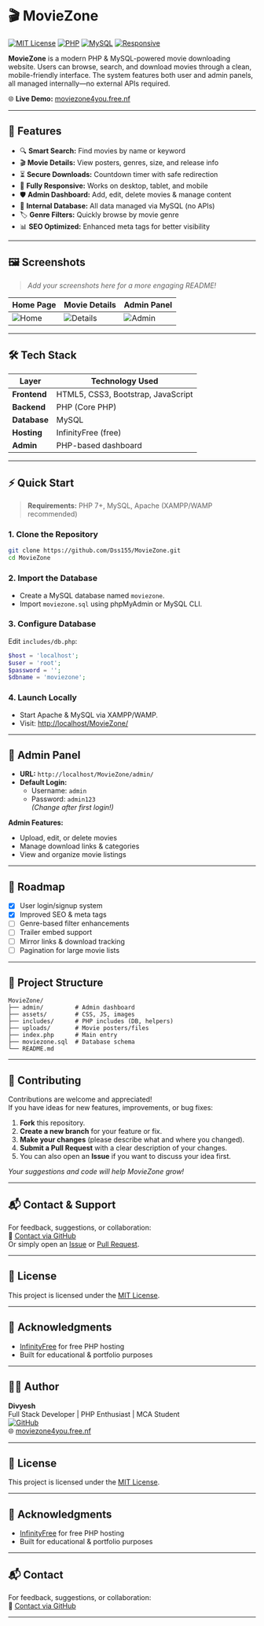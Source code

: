 # 🎬 MovieZone

[![MIT License](https://img.shields.io/badge/license-MIT-blue.svg)](LICENSE)
[![PHP](https://img.shields.io/badge/PHP-7%2B-blue.svg?logo=php)](https://www.php.net/)
[![MySQL](https://img.shields.io/badge/MySQL-5.7%2B-blue.svg?logo=mysql)](https://www.mysql.com/)
[![Responsive](https://img.shields.io/badge/Responsive-Yes-brightgreen.svg?logo=responsive-design)](#)

**MovieZone** is a modern PHP & MySQL-powered movie downloading website. Users can browse, search, and download movies through a clean, mobile-friendly interface. The system features both user and admin panels, all managed internally—no external APIs required.

🌐 **Live Demo:** [moviezone4you.free.nf](https://moviezone4you.free.nf)

---

## 🚀 Features

- 🔍 **Smart Search:** Find movies by name or keyword
- 🎬 **Movie Details:** View posters, genres, size, and release info
- ⏳ **Secure Downloads:** Countdown timer with safe redirection
- 📱 **Fully Responsive:** Works on desktop, tablet, and mobile
- 🛡️ **Admin Dashboard:** Add, edit, delete movies & manage content
- 💾 **Internal Database:** All data managed via MySQL (no APIs)
- 🏷️ **Genre Filters:** Quickly browse by movie genre
- 📊 **SEO Optimized:** Enhanced meta tags for better visibility

---

## 🖼️ Screenshots

> _Add your screenshots here for a more engaging README!_

| Home Page | Movie Details | Admin Panel |
|-----------|--------------|-------------|
| ![Home](assets/screenshots/home.png) | ![Details](assets/screenshots/details.png) | ![Admin](assets/screenshots/admin.png) |

---

## 🛠️ Tech Stack
 
| Layer        | Technology Used                        |
|--------------|----------------------------------------|
| **Frontend** | HTML5, CSS3, Bootstrap, JavaScript     |
| **Backend**  | PHP (Core PHP)                         |
| **Database** | MySQL                                  |
| **Hosting**  | InfinityFree (free)                    |
| **Admin**    | PHP-based dashboard                    |

---

## ⚡ Quick Start

> **Requirements:** PHP 7+, MySQL, Apache (XAMPP/WAMP recommended)

### 1. Clone the Repository

```bash
git clone https://github.com/Dss155/MovieZone.git
cd MovieZone
```

### 2. Import the Database

- Create a MySQL database named `moviezone`.
- Import `moviezone.sql` using phpMyAdmin or MySQL CLI.

### 3. Configure Database

Edit `includes/db.php`:

```php
$host = 'localhost';
$user = 'root';
$password = '';
$dbname = 'moviezone';
```

### 4. Launch Locally

- Start Apache & MySQL via XAMPP/WAMP.
- Visit: [http://localhost/MovieZone/](http://localhost/MovieZone/)

---

## 🔐 Admin Panel

- **URL:** `http://localhost/MovieZone/admin/`
- **Default Login:**  
  - Username: `admin`  
  - Password: `admin123`  
  _(Change after first login!)_

**Admin Features:**
- Upload, edit, or delete movies
- Manage download links & categories
- View and organize movie listings

---

## 🚧 Roadmap

- [x] User login/signup system
- [x] Improved SEO & meta tags
- [ ] Genre-based filter enhancements
- [ ] Trailer embed support
- [ ] Mirror links & download tracking
- [ ] Pagination for large movie lists

---

## 📂 Project Structure

```
MovieZone/
├── admin/         # Admin dashboard
├── assets/        # CSS, JS, images
├── includes/      # PHP includes (DB, helpers)
├── uploads/       # Movie posters/files
├── index.php      # Main entry
├── moviezone.sql  # Database schema
└── README.md
```

---

## 🤝 Contributing

Contributions are welcome and appreciated!  
If you have ideas for new features, improvements, or bug fixes:

1. **Fork** this repository.
2. **Create a new branch** for your feature or fix.
3. **Make your changes** (please describe what and where you changed).
4. **Submit a Pull Request** with a clear description of your changes.
5. You can also open an **Issue** if you want to discuss your idea first.

*Your suggestions and code will help MovieZone grow!*

---

## 📬 Contact & Support

For feedback, suggestions, or collaboration:  
📧 [Contact via GitHub](https://github.com/Dss155)  
Or simply open an [Issue](https://github.com/Dss155/MovieZone/issues) or [Pull Request](https://github.com/Dss155/MovieZone/pulls).

---

## 🪪 License

This project is licensed under the [MIT License](LICENSE).

---

## 🙏 Acknowledgments

- [InfinityFree](https://infinityfree.net/) for free PHP hosting  
- Built for educational & portfolio purposes

---

## 👨‍💻 Author

**Divyesh**  
Full Stack Developer | PHP Enthusiast | MCA Student  
[![GitHub](https://img.shields.io/badge/GitHub-@Dss155-181717?logo=github)](https://github.com/Dss155)  
🌐 [moviezone4you.free.nf](https://moviezone4you.free.nf)

---

## 🪪 License

This project is licensed under the [MIT License](LICENSE).

---

## 🙏 Acknowledgments

- [InfinityFree](https://infinityfree.net/) for free PHP hosting
- Built for educational & portfolio purposes

---

## 📬 Contact

For feedback, suggestions, or collaboration:  
📧 [Contact via GitHub](https://github.com/Dss155)

---
